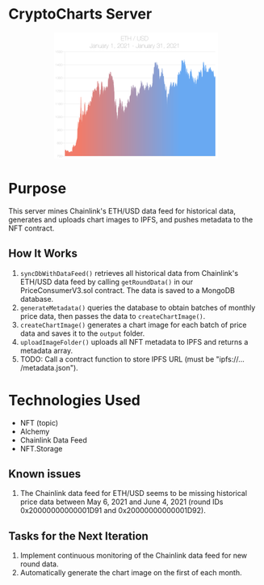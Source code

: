 # CryptoCharts Server
<p align="center">
    <img src="./output/0.png" width="325" height="250">
</p>

# Purpose
This server mines Chainlink's ETH/USD data feed for historical data, generates and uploads chart images to IPFS, and pushes metadata to the NFT contract.

## How It Works
1. `syncDbWithDataFeed()` retrieves all historical data from Chainlink's ETH/USD data feed by calling `getRoundData()` in our PriceConsumerV3.sol contract. The data is saved to a MongoDB database.
2. `generateMetadata()` queries the database to obtain batches of monthly price data, then passes the data to `createChartImage()`.
3. `createChartImage()` generates a chart image for each batch of price data and saves it to the `output` folder.
4. `uploadImageFolder()` uploads all NFT metadata to IPFS and returns a metadata array.
5. TODO: Call a contract function to store IPFS URL (must be "ipfs://... /metadata.json").

# Technologies Used
- NFT (topic)
- Alchemy
- Chainlink Data Feed
- NFT.Storage

## Known issues
1. The Chainlink data feed for ETH/USD seems to be missing historical price data between May 6, 2021 and June 4, 2021 (round IDs 0x20000000000001D91 and 0x20000000000001D92).

## Tasks for the Next Iteration
1. Implement continuous monitoring of the Chainlink data feed for new round data.
2. Automatically generate the chart image on the first of each month.
